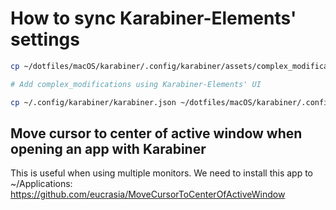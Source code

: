# How to sync Karabiner-Elements' settings

```bash
cp ~/dotfiles/macOS/karabiner/.config/karabiner/assets/complex_modifications/* ~/.config/karabiner/assets/complex_modifications/

# Add complex_modifications using Karabiner-Elements' UI

cp ~/.config/karabiner/karabiner.json ~/dotfiles/macOS/karabiner/.config/karabiner/karabiner.json
```

## Move cursor to center of active window when opening an app with Karabiner

This is useful when using multiple monitors. We need to install this app to
~/Applications: <https://github.com/eucrasia/MoveCursorToCenterOfActiveWindow>
